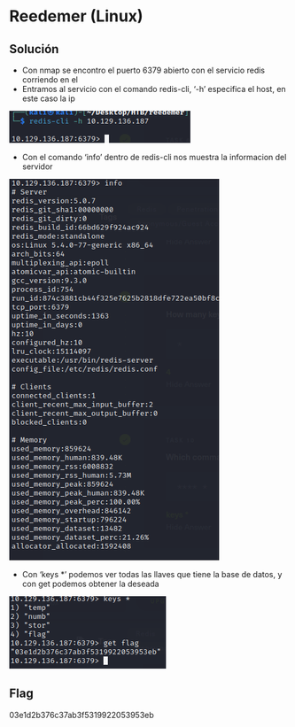 # Reedemer (Linux)

## Solución

- Con nmap se encontro el puerto 6379 abierto con el servicio redis corriendo en el
- Entramos al servicio con el comando redis-cli, ‘-h’ especifica el host, en este caso la ip

![Captura de pantalla 2023-02-10 134722.png](../../images/Captura_de_pantalla_2023-02-10_134722.png)

- Con el comando ‘info’ dentro de redis-cli nos muestra la informacion del servidor

![Captura de pantalla 2023-02-10 134904.png](../../images/Captura_de_pantalla_2023-02-10_134904.png)

- Con ‘keys *’ podemos ver todas las llaves que tiene la base de datos, y con get podemos obtener la deseada

![Captura de pantalla 2023-02-10 140120.png](../../images/Captura_de_pantalla_2023-02-10_140120.png)

## Flag

03e1d2b376c37ab3f5319922053953eb